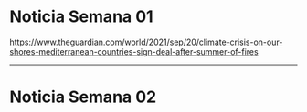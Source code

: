 # Noticia Semana 01
https://www.theguardian.com/world/2021/sep/20/climate-crisis-on-our-shores-mediterranean-countries-sign-deal-after-summer-of-fires

---

# Noticia Semana 02
